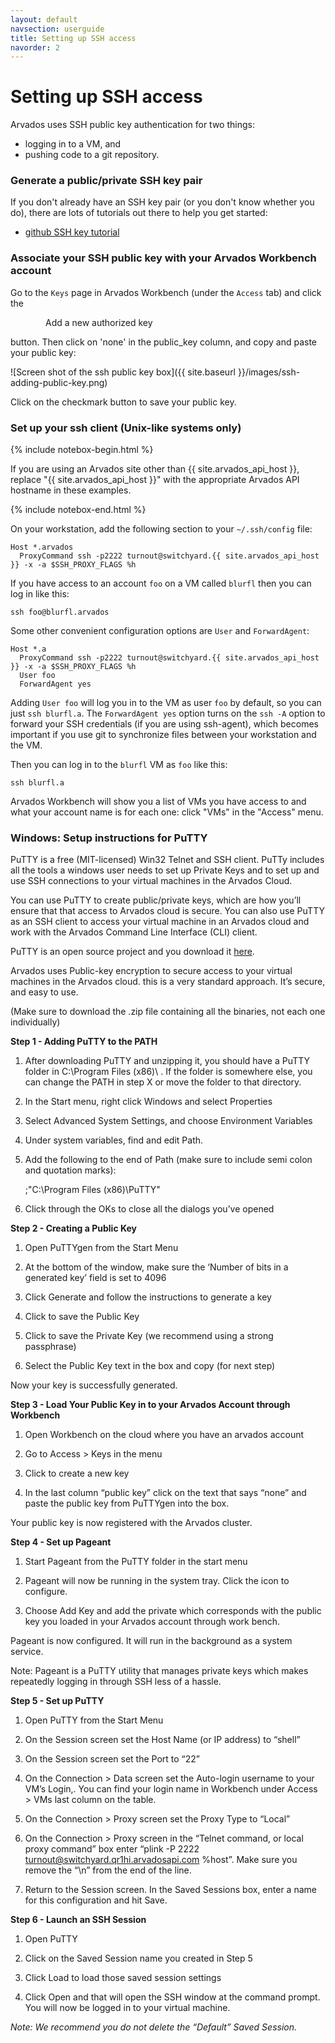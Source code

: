 ```yaml
---
layout: default
navsection: userguide
title: Setting up SSH access
navorder: 2
---
```


# Setting up SSH access

Arvados uses SSH public key authentication for two things:

* logging in to a VM, and
* pushing code to a git repository.

### Generate a public/private SSH key pair

If you don't already have an SSH key pair (or you don't know whether
you do), there are lots of tutorials out there to help you get
started:

* [github SSH key
tutorial](https://www.google.com/search?q=github+ssh+key+help)

### Associate your SSH public key with your Arvados Workbench account

Go to the `Keys` page in Arvados Workbench (under the `Access` tab) and click the

<p style="margin-left: 4em"><span class="btn btn-primary">Add a new authorized key</span></p>

button. Then click on 'none' in the public_key column, and copy and paste your public key:

![Screen shot of the ssh public key box]({{ site.baseurl }}/images/ssh-adding-public-key.png)

Click on the checkmark button to save your public key.

### Set up your ssh client (Unix-like systems only)

{% include notebox-begin.html %}

If you are using an Arvados site other than {{ site.arvados_api_host }}, replace "{{ site.arvados_api_host }}" with the appropriate Arvados API hostname in these examples.

{% include notebox-end.html %}

On your workstation, add the following section to your `~/.ssh/config`
file:

    Host *.arvados
      ProxyCommand ssh -p2222 turnout@switchyard.{{ site.arvados_api_host }} -x -a $SSH_PROXY_FLAGS %h

If you have access to an account `foo` on a VM called `blurfl` then
you can log in like this:

    ssh foo@blurfl.arvados

Some other convenient configuration options are `User` and
`ForwardAgent`:

    Host *.a
      ProxyCommand ssh -p2222 turnout@switchyard.{{ site.arvados_api_host }} -x -a $SSH_PROXY_FLAGS %h
      User foo
	  ForwardAgent yes

Adding `User foo` will log you in to the VM as user `foo` by default,
so you can just `ssh blurfl.a`. The `ForwardAgent yes` option turns on
the `ssh -A` option to forward your SSH credentials (if you are
using ssh-agent), which becomes important if you use git to
synchronize files between your workstation and the VM.

Then you can log in to the `blurfl` VM as `foo` like this:

    ssh blurfl.a

Arvados Workbench will show you a list of VMs you have access to and
what your account name is for each one: click "VMs" in the "Access"
menu.

### Windows: Setup instructions for PuTTY

PuTTY is a free (MIT-licensed) Win32 Telnet and SSH client. PuTTy includes all the tools a windows user needs to set up Private Keys and to set up and use SSH connections to your virtual machines in the Arvados Cloud. 

You can use PuTTY to create public/private keys, which are how you’ll ensure that that access to Arvados cloud is secure. You can also use PuTTY as an SSH client to access your virtual machine in an Arvados cloud and work with the Arvados Command Line Interface (CLI) client. 

PuTTY is an open source project and you download it [here](http://www.putty.org/).

Arvados uses Public-key encryption to secure access to your virtual machines in the Arvados cloud. this is a very standard approach. It’s secure, and easy to use. 

(Make sure to download the .zip file containing all the binaries, not each one individually)

__Step 1 - Adding PuTTY to the PATH__

1. After downloading PuTTY and unzipping it, you should have a PuTTY folder in C:\Program Files (x86)\ . If the folder is somewhere else, you can change the PATH in step X or move the folder to that directory.

2. In the Start menu, right click Windows and select Properties

3. Select Advanced System Settings, and choose Environment Variables

4. Under system variables, find and edit Path.

5. Add the following to the end of Path (make sure to include semi colon and quotation marks): 

	;\"C:\Program Files (x86)\PuTTY\"

6. Click through the OKs to close all the dialogs you’ve opened

__Step 2 - Creating a Public Key__

1. Open PuTTYgen from the Start Menu

2. At the bottom of the window, make sure the ‘Number of bits in a generated key’ field is set to 4096

3. Click Generate and follow the instructions to generate a key

4. Click to save the Public Key 

5. Click to save the Private Key (we recommend using a strong passphrase) 

6. Select the Public Key text in the box and copy (for next step) 

Now your key is successfully generated. 

__Step 3 - Load Your Public Key in to your Arvados Account through Workbench__

1. Open Workbench on the cloud where you have an arvados account

2. Go to Access > Keys in the menu 

3. Click to create a new key 

4. In the last column “public key” click on the text that says “none” and paste the public key from PuTTYgen into the box. 

Your public key is now registered with the Arvados cluster. 

__Step 4 - Set up Pageant__

1. Start Pageant from the PuTTY folder in the start menu 

2. Pageant will now be running in the system tray. Click the icon to configure. 

3. Choose Add Key and add the private which corresponds with the public key you loaded in your Arvados account through work bench. 

Pageant is now configured. It will run in the background as a system service. 

Note: Pageant is a PuTTY utility that manages private keys which makes repeatedly logging in through SSH less of a hassle. 

__Step 5 - Set up PuTTY__

1. Open PuTTY from the Start Menu

2. On the Session screen set the Host Name (or IP address) to “shell” 

3. On the Session screen set the Port to “22”
 
4. On the Connection > Data screen set the Auto-login username to your VM’s Login,. You can find your login name in Workbench under Access > VMs last column on the table. 

5. On the Connection > Proxy screen set the Proxy Type to “Local” 

6. On the Connection > Proxy screen in the “Telnet command, or local proxy command” box enter “plink -P 2222 turnout@switchyard.qr1hi.arvadosapi.com %host”. Make sure you remove the “\n” from the end of the line.

7. Return to the Session screen. In the Saved Sessions box, enter a name for this configuration and hit Save. 


__Step 6 - Launch an SSH Session__

1. Open PuTTY 

2. Click on the Saved Session name you created in Step 5

3. Click Load to load those saved session settings

4. Click Open and that will open the SSH window at the command prompt. You will now be logged in to your virtual machine. 

_Note: We recommend you do not delete the “Default” Saved Session._

